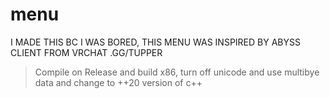 # menu
I MADE THIS BC I WAS BORED, THIS MENU WAS INSPIRED BY ABYSS CLIENT FROM VRCHAT .GG/TUPPER 
> Compile on Release and build x86, turn off unicode and use multibye data and change to ++20 version of c++
